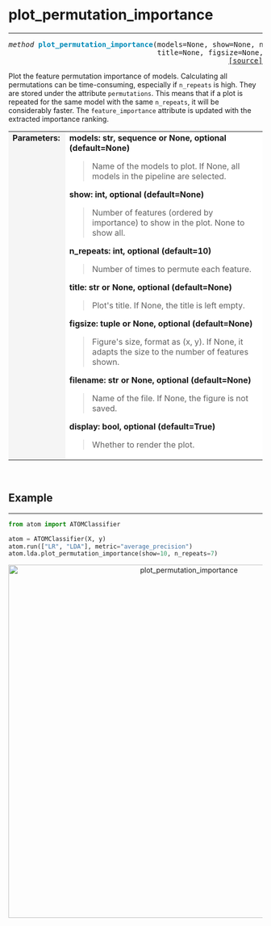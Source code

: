 # plot_permutation_importance
-----------------------------

<pre><em>method</em> <strong style="color:#008AB8">plot_permutation_importance</strong>(models=None, show=None, n_repeats=10,
                                   title=None, figsize=None, filename=None, display=True)
<div align="right"><a href="https://github.com/tvdboom/ATOM/blob/master/atom/plots.py#L1106">[source]</a></div></pre>
Plot the feature permutation importance of models. Calculating all permutations can
 be time-consuming, especially if `n_repeats` is high. They are stored under
 the attribute `permutations`. This means that if a plot is repeated for
 the same model with the same `n_repeats`, it will be considerably faster.
 The `feature_importance` attribute is updated with the extracted importance ranking.
<table width="100%">
<tr>
<td width="15%" style="vertical-align:top; background:#F5F5F5;"><strong>Parameters:</strong></td>
<td width="75%" style="background:white;">
<strong>models: str, sequence or None, optional (default=None)</strong>
<blockquote>
Name of the models to plot. If None, all models in the pipeline are selected.
</blockquote>
<strong>show: int, optional (default=None)</strong>
<blockquote>
Number of features (ordered by importance) to show in the plot. None to show all.
</blockquote>
<strong>n_repeats: int, optional (default=10)</strong>
<blockquote>
Number of times to permute each feature.
</blockquote>
<strong>title: str or None, optional (default=None)</strong>
<blockquote>
Plot's title. If None, the title is left empty.
</blockquote>
<strong>figsize: tuple or None, optional (default=None)</strong>
<blockquote>
Figure's size, format as (x, y). If None, it adapts the size to the
number of features shown.
</blockquote>
<strong>filename: str or None, optional (default=None)</strong>
<blockquote>
Name of the file. If None, the figure is not saved.
</blockquote>
<strong>display: bool, optional (default=True)</strong>
<blockquote>
Whether to render the plot.
</blockquote>
</tr>
</table>
<br />



## Example
----------

```python
from atom import ATOMClassifier

atom = ATOMClassifier(X, y)
atom.run(["LR", "LDA"], metric="average_precision")
atom.lda.plot_permutation_importance(show=10, n_repeats=7)
```
<div align="center">
    <img src="../../../img/plots/plot_permutation_importance.png" alt="plot_permutation_importance" width="700" height="700"/>
</div>
